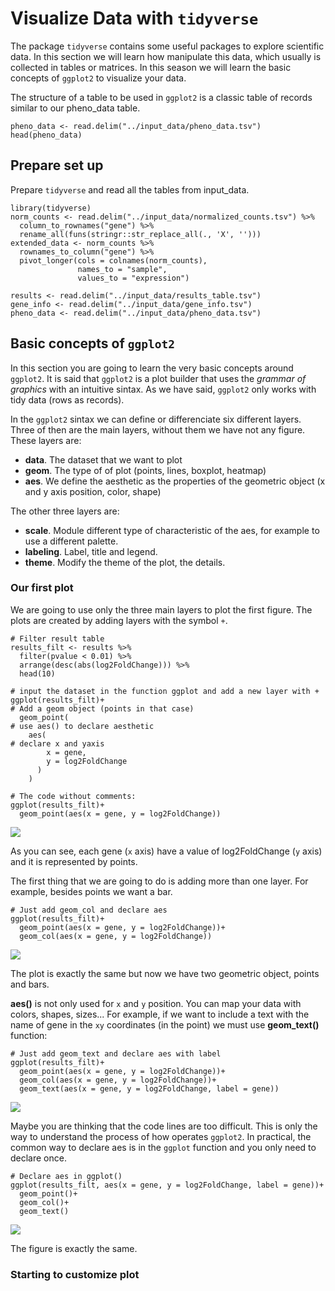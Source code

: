 # Visualize Data with `tidyverse`

The package `tidyverse` contains some useful packages to explore scientific data. In this section we will learn how manipulate this data, which usually is collected in tables or matrices. In this season we will learn the basic concepts of `ggplot2` to visualize your data.

The structure of a table to be used in `ggplot2` is a classic table of records similar to our pheno_data table.

```{r}
pheno_data <- read.delim("../input_data/pheno_data.tsv")
head(pheno_data)
```

## Prepare set up

Prepare `tidyverse` and read all the tables from input_data.

```{r}
library(tidyverse)
norm_counts <- read.delim("../input_data/normalized_counts.tsv") %>%
  column_to_rownames("gene") %>%
  rename_all(funs(stringr::str_replace_all(., 'X', '')))
extended_data <- norm_counts %>%
  rownames_to_column("gene") %>%
  pivot_longer(cols = colnames(norm_counts),
               names_to = "sample",
               values_to = "expression")

results <- read.delim("../input_data/results_table.tsv")
gene_info <- read.delim("../input_data/gene_info.tsv")
pheno_data <- read.delim("../input_data/pheno_data.tsv")
```

## Basic concepts of `ggplot2`

In this section you are going to learn the very basic concepts around `ggplot2`. It is said that `ggplot2` is a plot builder that uses the *grammar of graphics* with an intuitive sintax. As we have said, `ggplot2` only works with tidy data (rows as records).

In the `ggplot2` sintax we can define or differenciate six different layers. Three of then are the main layers, without them we have not any figure. These layers are:

- **data**. The dataset that we want to plot
- **geom**. The type of of plot (points, lines, boxplot, heatmap)
- **aes**. We define the aesthetic as the properties of the geometric object (x and y axis position, color, shape)

The other three layers are:

- **scale**. Module different type of characteristic of the aes, for example to use a different palette.
- **labeling**. Label, title and legend.
- **theme**. Modify the theme of the plot, the details.


### Our first plot

We are going to use only the three main layers to plot the first figure. The plots are created by adding layers with the symbol `+`.

```{r}
# Filter result table
results_filt <- results %>%
  filter(pvalue < 0.01) %>%
  arrange(desc(abs(log2FoldChange))) %>%
  head(10)

# input the dataset in the function ggplot and add a new layer with +
ggplot(results_filt)+
# Add a geom object (points in that case)
  geom_point(
# use aes() to declare aesthetic
    aes(
# declare x and yaxis
        x = gene,
        y = log2FoldChange
      )
    )

# The code without comments:
ggplot(results_filt)+
  geom_point(aes(x = gene, y = log2FoldChange))
```

![](images/001_starting.png)

As you can see, each gene (`x` axis) have a value of log2FoldChange (`y` axis) and it is represented by points.

The first thing that we are going to do is adding more than one layer. For example, besides points we want a bar.

```{r}
# Just add geom_col and declare aes
ggplot(results_filt)+
  geom_point(aes(x = gene, y = log2FoldChange))+
  geom_col(aes(x = gene, y = log2FoldChange))
```
![](images/002_adding_layers.png)

The plot is exactly the same but now we have two geometric object, points and bars.

**aes()** is not only used for `x` and `y` position. You can map your data with colors, shapes, sizes... For example, if we want to include a text with the name of gene in the `xy` coordinates (in the point) we must use **geom_text()** function:

```{r}
# Just add geom_text and declare aes with label
ggplot(results_filt)+
  geom_point(aes(x = gene, y = log2FoldChange))+
  geom_col(aes(x = gene, y = log2FoldChange))+
  geom_text(aes(x = gene, y = log2FoldChange, label = gene))
```
![](images\003_three_layers.png)

Maybe you are thinking that the code lines are too difficult. This is only the way to understand the process of how operates `ggplot2`. In practical, the common way to declare aes is in the `ggplot` function and you only need to declare once.

```{r}
# Declare aes in ggplot()
ggplot(results_filt, aes(x = gene, y = log2FoldChange, label = gene))+
  geom_point()+
  geom_col()+
  geom_text()
```
![](images\003_three_layers.png)

The figure is exactly the same.

### Starting to customize plot
